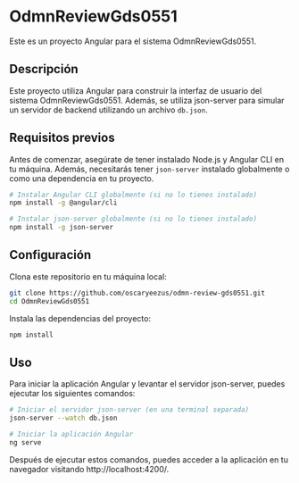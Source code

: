 # OdmnReviewGds0551

Este es un proyecto Angular para el sistema OdmnReviewGds0551.

## Descripción

Este proyecto utiliza Angular para construir la interfaz de usuario del sistema OdmnReviewGds0551. Además, se utiliza json-server para simular un servidor de backend utilizando un archivo `db.json`.

## Requisitos previos

Antes de comenzar, asegúrate de tener instalado Node.js y Angular CLI en tu máquina. Además, necesitarás tener `json-server` instalado globalmente o como una dependencia en tu proyecto.

```bash
# Instalar Angular CLI globalmente (si no lo tienes instalado)
npm install -g @angular/cli

# Instalar json-server globalmente (si no lo tienes instalado)
npm install -g json-server
```

## Configuración

Clona este repositorio en tu máquina local:

```bash
git clone https://github.com/oscaryeezus/odmn-review-gds0551.git
cd OdmnReviewGds0551
```

Instala las dependencias del proyecto:

```bash
npm install
```
## Uso

Para iniciar la aplicación Angular y levantar el servidor json-server, puedes ejecutar los siguientes comandos:

```bash
# Iniciar el servidor json-server (en una terminal separada)
json-server --watch db.json

# Iniciar la aplicación Angular
ng serve
```
Después de ejecutar estos comandos, puedes acceder a la aplicación en tu navegador visitando http://localhost:4200/.
